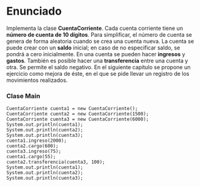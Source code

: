# Enunciado
>
Implementa la clase **CuentaCorriente**. Cada cuenta corriente tiene un **número de cuenta de 10 dígitos**.
Para simplificar, el número de cuenta se genera de forma aleatoria cuando se crea una cuenta nueva. La cuenta se puede crear con un **saldo** inicial; en caso de no especificar saldo, se pondrá a cero inicialmente. En una cuenta se pueden hacer **ingresos** y 
**gastos**. También es posible hacer una **transferencia** entre una cuenta y otra. Se permite el saldo negativo. En el siguiente capítulo se propone un ejercicio como mejora de éste, en el que se pide llevar un registro de los movimientos realizados.
>
### Clase Main
>
>
```
CuentaCorriente cuenta1 = new CuentaCorriente();
CuentaCorriente cuenta2 = new CuentaCorriente(1500);
CuentaCorriente cuenta3 = new CuentaCorriente(6000);
System.out.println(cuenta1);
System.out.println(cuenta2);
System.out.println(cuenta3);
cuenta1.ingreso(2000);
cuenta2.cargo(600);
cuenta3.ingreso(75);
cuenta1.cargo(55);
cuenta2.transferencia(cuenta3, 100);
System.out.println(cuenta1);
System.out.println(cuenta2);
System.out.println(cuenta3);
```

